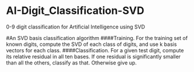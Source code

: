 # AI-Digit_Classification-SVD
0-9 digit classification for Artificial Intelligence using SVD

#An SVD basis classification algorithm
####Training.
For the training set of known digits, compute the SVD of each
class of digits, and use k basis vectors for each class.
####Classification.
For a given test digit, compute its relative residual in all
ten bases. If one residual is significantly smaller than all the others,
classify as that. Otherwise give up.
